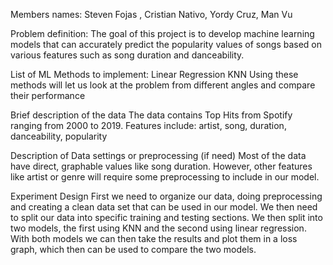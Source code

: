 Members names: Steven Fojas , Cristian Nativo, Yordy Cruz, Man Vu


Problem definition: 
The goal of this project is to develop machine learning models that can accurately predict the popularity values of songs based on various features such as song duration and danceability.


List of ML Methods to implement:
Linear Regression
KNN
Using these methods will let us look at the problem from different angles and compare their performance

Brief description of the data
The data contains Top Hits from Spotify ranging from 2000 to 2019.
Features include:
artist, song, duration, danceability, popularity

Description of Data settings or preprocessing (if need)
Most of the data have direct, graphable values like song duration. However, other features like artist or genre will require some preprocessing to include in our model.

Experiment Design
First we need to organize our data, doing preprocessing and creating a clean data set that can be used in our model.
We then need to split our data into specific training and testing sections.
We then split into two models, the first using KNN and the second using linear regression.
With both models we can then take the results and plot them in a loss graph, which then can be used to compare the two models.
